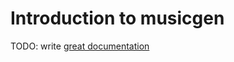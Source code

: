 # Introduction to musicgen

TODO: write [great documentation](http://jacobian.org/writing/great-documentation/what-to-write/)
